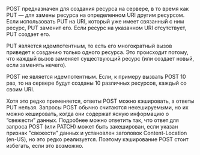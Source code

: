POST предназначен для создания ресурса на сервере, в то время как PUT — для замены ресурса на определенном URI другим ресурсом. Если использовать PUT на URI, который уже имеет связанный с ним ресурс, PUT заменит его. Если ресурс на указанном URI отсутствует, PUT создает его.

PUT является идемпотентным, то есть его многократный вызов приведет к созданию только одного ресурса. Это происходит потому, что каждый вызов заменяет существующий ресурс (или создает новый, если заменять нечего).

POST не является идемпотентным. Если, к примеру вызвать POST 10 раз, то на сервере будут созданы 10 различных ресурсов, каждый со своим URI. 

Хотя это редко применяется, ответы POST можно кэшировать, а ответы PUT нельзя. Запросы POST обычно считаются некешируемыми, но их можно кешировать, когда они содержат ясную информацию о “свежести” данных. Подробнее можно ответить так, что ответ для запроса POST (или PATCH) может быть закеширован, если указан признак "свежести" данных и установлен заголовок Content-Location (en-US), но это редко реализуется. Поэтому кэширование POST стоит избегать, если это возможно.
